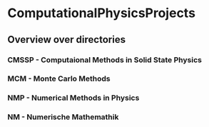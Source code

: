 # ComputationalPhysicsProjects

## Overview over directories

### CMSSP - Computaional Methods in Solid State Physics
### MCM - Monte Carlo Methods
### NMP - Numerical Methods in Physics
### NM - Numerische Mathemathik
